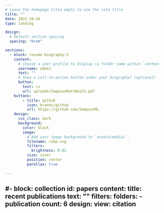 ```yaml
---
# Leave the homepage title empty to use the site title
title: ""
date: 2022-10-24
type: landing

design:
  # Default section spacing
  spacing: "6rem"

sections:
  - block: resume-biography-3
    content:
      # Choose a user profile to display (a folder name within `content/authors/`)
      username: admin
      text: ""
      # Show a call-to-action button under your biography? (optional)
      button:
        text: cv
        url: uploads/SampsonMattNovCV.pdf
    buttons:
        - title: github
          icon: brands/github
          url: https://github.com/SampsonML
    design:
      css_class: dark
      background:
        color: black
        image:
          # Add your image background to `assets/media/`.
          filename: cubp.svg
          filters:
            brightness: 0.01
          size: cover
          position: center
          parallax: true
  
---
```


  #- block: collection
    id: papers
    content:
      title: recent publications
      text: ""
      filters:
        folders:
          - publication
      count: 6
    design:
      view: citation
---
